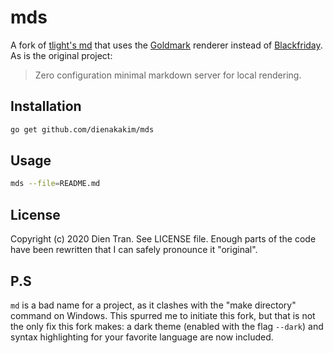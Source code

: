 # mds

A fork of [tlight's md](https://github.com/tlight/md) that uses the [Goldmark](https://github.com/yuin/goldmark) renderer instead of [Blackfriday](https://github.com/russross/blackfriday/). As is the original project:

> Zero configuration minimal markdown server for local rendering.

## Installation

```bash
go get github.com/dienakakim/mds
```

## Usage

```bash
mds --file=README.md
```

## License

Copyright (c) 2020 Dien Tran. See LICENSE file. Enough parts of the code have been rewritten that I can safely pronounce it "original".

## P.S

`md` is a bad name for a project, as it clashes with the "make directory" command on Windows. This spurred me to initiate this fork, but that is not the only fix this fork makes: a dark theme (enabled with the flag `--dark`) and syntax highlighting for your favorite language are now included.
